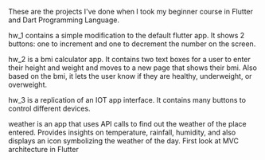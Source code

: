 These are the projects I've done when I took my beginner course in Flutter and Dart Programming Language. 

hw_1 contains a simple modification to the default flutter app. It shows 2 buttons: one to increment and one to decrement the number on the screen. 

hw_2 is a bmi calculator app. It contains two text boxes for a user to enter their height and weight and moves to a new page that shows their bmi. Also based on the bmi, it lets the user know if they are healthy, underweight, or overweight.

hw_3 is a replication of an IOT app interface. It contains many buttons to control different devices.

weather is an app that uses API calls to find out the weather of the place entered. Provides insights on temperature, rainfall, humidity, and also displays an icon symbolizing the weather of the day. First look at MVC architecture in Flutter
